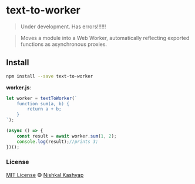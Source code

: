 # text-to-worker
> Under development. Has errors!!!!!!

> Moves a module into a Web Worker, automatically reflecting exported functions as asynchronous proxies.


## Install

```sh
npm install --save text-to-worker
```


**worker.js**:
```js
let worker = textToWorker(`
	function sum(a, b) {
        return a + b;
    }
`);

(async () => {
    const result = await worker.sum(1, 2);
    console.log(result);//prints 3;
})();
```


### License

[MIT License](https://oss.ninja/mit/developit/) © [Nishkal Kashyap](https://nishkal.in)